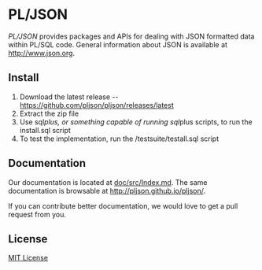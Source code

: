 # PL/JSON

*PL/JSON* provides packages and APIs for dealing with JSON formatted data
within PL/SQL code. General information about JSON is available at
http://www.json.org.

## Install

1.  Download the latest release -- https://github.com/pljson/pljson/releases/latest
2.  Extract the zip file
3.  Use sql*plus, or something capable of running sql*plus scripts, to
    run the install.sql script
4.  To test the implementation, run the /testsuite/testall.sql script

## Documentation

Our documentation is located at [doc/src/Index.md](doc/src/Index.md). The
same documentation is browsable at http://pljson.github.io/pljson/.

If you can contribute better documentation, we would love to get a pull request
from you.

## License

[MIT License](LICENSE)
